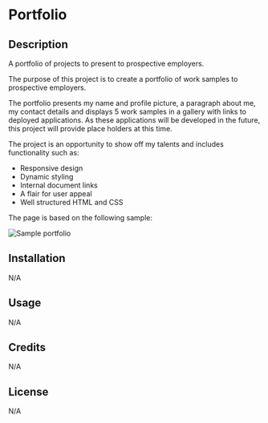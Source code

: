 # Portfolio

## Description
A portfolio of projects to present to prospective employers.

The purpose of this project is to create a portfolio of work samples to prospective employers.

The portfolio presents my name and profile picture, a paragraph about me, my contact details and displays 5 work samples in a gallery with links to deployed applications. As these applications will be developed in the future, this project will provide place holders at this time.

The project is an opportunity to show off my talents and includes functionality such as:

- Responsive design
- Dynamic styling
- Internal document links
- A flair for user appeal
- Well structured HTML and CSS

The page is based on the following sample:

![Sample portfolio](https://user-images.githubusercontent.com/110208272/203786212-a6ce3331-b161-4937-a838-63daae48d4b2.jpg)

## Installation

 N/A

 ## Usage

 N/A

 ## Credits

 N/A

 ## License

 N/A
